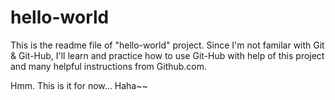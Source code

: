 # hello-world

This is the readme file of "hello-world" project. 
Since I'm not familar with Git & Git-Hub, I'll learn and practice how to use Git-Hub with help of this project and many helpful instructions from Github.com.

Hmm. This is it for now... Haha~~
